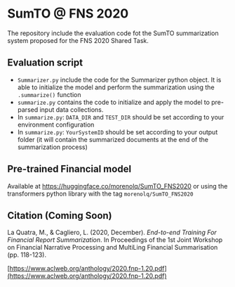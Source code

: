 # SumTO @ FNS 2020
The repository include the evaluation code fot the SumTO summarization system proposed for the FNS 2020 Shared Task. 

## Evaluation script
- `Summarizer.py` include the code for the Summarizer python object. It is able to initialize the model and perform the summarization using the `.summarize()` function
- `summarize.py` contains the code to initialize and apply the model to pre-parsed input data collections.
- In `summarize.py`: `DATA_DIR` and `TEST_DIR` should be set according to your environment configuration
- In `summarize.py`: `YourSystemID` should be set according to your output folder (it will contain the summarized documents at the end of the summarization process)

## Pre-trained Financial model

Available at https://huggingface.co/morenolq/SumTO_FNS2020 or using the transformers python library with the tag `morenolq/SumTO_FNS2020`


## Citation (Coming Soon)

La Quatra, M., & Cagliero, L. (2020, December). *End-to-end Training For Financial Report Summarization*. In Proceedings of the 1st Joint Workshop on Financial Narrative Processing and MultiLing Financial Summarisation (pp. 118-123).

[https://www.aclweb.org/anthology/2020.fnp-1.20.pdf](https://www.aclweb.org/anthology/2020.fnp-1.20.pdf)
